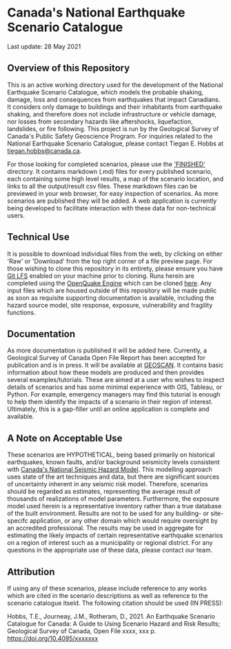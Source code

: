 # Canada's National Earthquake Scenario Catalogue
Last update: 28 May 2021

## Overview of this Repository
This is an active working directory used for the development of the National Earthquake Scenario Catalogue, which models the probable shaking, damage, loss and consequences from earthquakes that impact Canadians. It considers only damage to buildings and their inhabitants from earthquake shaking, and therefore does not include infrastructure or vehicle damage, nor losses from secondary hazards like aftershocks, liquefaction, landslides, or fire following. This project is run by the Geological Survey of Canada's Public Safety Geoscience Program. For inquiries related to the National Earthquake Scenario Catalogue, please contact Tiegan E. Hobbs at tiegan.hobbs@canada.ca. 

For those looking for completed scenarios, please use the ['FINISHED'](./FINISHED/) directory. It contains markdown (.md) files for every published scenario, each containing some high level results, a map of the scenario location, and links to all the output/result csv files. These markdown files can be previewed in your web browser, for easy inspection of scenarios. As more scenarios are published they will be added. A web application is currently being developed to facilitate interaction with these data for non-technical users. 

## Technical Use
It is possible to download individual files from the web, by clicking on either 'Raw' or 'Download' from the top right corner of a file preview page. For those wishing to clone this repository in its entirety, please ensure you have [Git LFS](https://git-lfs.github.com/) enabled on your machine prior to cloning. Runs herein are completed using the [OpenQuake Engine](https://www.globalquakemodel.org/openquake) which can be cloned [here](https://github.com/gem/oq-engine). Any input files which are housed outside of this repository will be made public as soon as requisite supporting documentation is available, including the hazard source model, site response, exposure, vulnerability and fragility functions. 

## Documentation
As more documentation is published it will be added here. Currently, a Geological Survey of Canada Open File Report has been accepted for publication and is in press. It will be available at [GEOSCAN](http://geoscan.nrcan.gc.ca). It contains basic information about how these models are produced and then provides several examples/tutorials. These are aimed at a user who wishes to inspect details of scenarios and has some minimal experience with GIS, Tableau, or Python. For example, emergency managers may find this tutorial is enough to help them identify the impacts of a scenario in their region of interest. Ultimately, this is a gap-filler until an online application is complete and available. 

## A Note on Acceptable Use
These scenarios are HYPOTHETICAL, being based primarily on historical earthquakes, known faults, and/or background seismicity levels consistent with [Canada's National Seismic Hazard Model](https://doi.org/10.4095/327322). This modelling approach uses state of the art techniques and data, but there are significant sources of uncertainty inherent in any seismic risk model. Therefore, scenarios should be regarded as estimates, representing the average result of thousands of realizations of model parameters. Furthermore, the exposure model used herein is a representative inventory rather than a true database of the built environment. Results are not to be used for any building- or site-specifc application, or any other domain which would require oversight by an accredited professional. The results may be used in aggregate for estimating the likely impacts of certain representative earthquake scenarios on a region of interest such as a municipality or regional district. For any questions in the appropriate use of these data, please contact our team.

## Attribution
If using any of these scenarios, please include reference to any works which are cited in the scenario descriptions as well as reference to the scenario catalogue itseld. The following citation should be used (IN PRESS):

Hobbs, T.E., Journeay, J.M., Rotheram, D., 2021. An Earthquake Scenario Catalogue for Canada: A Guide to Using Scenario Hazard and Risk Results; Geological Survey of Canada, Open File xxxx, xxx p. https://doi.org/10.4095/xxxxxxx 
